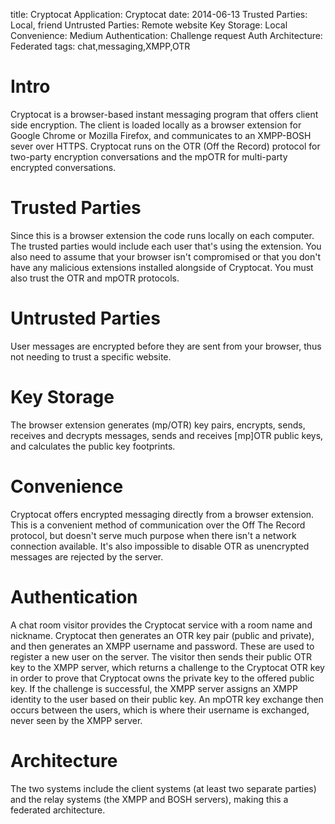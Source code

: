 title: Cryptocat
Application: Cryptocat 
date: 2014-06-13
Trusted Parties: Local, friend
Untrusted Parties: Remote website
Key Storage: Local
Convenience: Medium
Authentication: Challenge request Auth
Architecture: Federated
tags: chat,messaging,XMPP,OTR


# Intro
Cryptocat is a browser-based instant messaging program that offers client side
encryption. The client is loaded locally as a browser extension for Google Chrome
or Mozilla Firefox, and communicates to an XMPP-BOSH sever over HTTPS. Cryptocat
runs on the OTR (Off the Record) protocol for two-party encryption conversations
and the mpOTR for multi-party encrypted conversations.

# Trusted Parties
Since this is a browser extension the code runs locally on each computer. The
trusted parties would include each user that's using the extension. You also need
to assume that your browser isn't compromised or that you don't have any
malicious extensions installed alongside of Cryptocat. You must also trust the OTR
and mpOTR protocols.

# Untrusted Parties
User messages are encrypted before they are sent from your browser, thus not
needing to trust a specific website. 

# Key Storage
The browser extension generates (mp/OTR) key pairs, encrypts, sends, receives and
decrypts messages, sends and receives [mp]OTR public keys, and calculates the
public key footprints. 

# Convenience
Cryptocat offers encrypted messaging directly from a browser extension. This is a
convenient method of communication over the Off The Record protocol, but doesn't
serve much purpose when there isn't a network connection available. It's also
impossible to disable OTR as unencrypted messages are rejected by the server. 

# Authentication
A chat room visitor provides the Cryptocat service with a room name and
nickname. Cryptocat then generates an OTR key pair (public and private), and
then generates an XMPP username and password. These are used to register a new
user on the server. The visitor then sends their public OTR key to the XMPP
server, which returns a challenge to the Cryptocat OTR key in order to prove
that Cryptocat owns the private key to the offered public key. If the challenge
is successful, the XMPP server assigns an XMPP identity to the user based on
their public key. An mpOTR key exchange then occurs between the users, which is
where their username is exchanged, never seen by the XMPP server.


# Architecture
The two systems include the client systems (at least two separate parties) and
the relay systems (the XMPP and BOSH servers), making this a federated
architecture.

